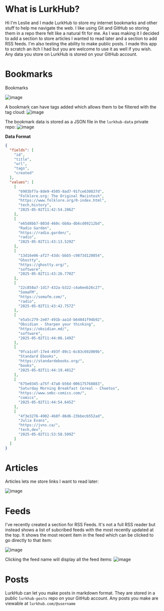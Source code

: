 # What is LurkHub?

Hi I'm Leslie and I made LurkHub to store my internet bookmarks and other stuff to help me navigate the web. I like using Git and GitHub so storing them in a repo there felt like a natural fit for me. As I was making it I decided to add a section to store articles I wanted to read later and a section to add RSS feeds. I'm also testing the ability to make public posts. I made this app to scratch an itch I had but you are welcome to use it as well if you wish. Any data you store on LurkHub is stored on your GitHub account.

# Bookmarks
Bookmarks 

![image](https://github.com/user-attachments/assets/d37259d6-2736-496f-8a8c-8c360f2b875e)

A bookmark can have tags added which allows them to be filtered with the tag cloud:
![image](https://github.com/user-attachments/assets/14f1db53-8cba-4b3b-8aec-4b71305bc4ba)

The bookmark data is stored as a JSON file in the `lurkhub-data` private repo:
![image](https://github.com/user-attachments/assets/3df89fbf-2c44-42fd-9927-0c080f5238d3)

**Data Format**
```json
{
  "fields": [
    "id",
    "title",
    "url",
    "tags",
    "created"
  ],
  "values": [
    [
      "6903bf7a-8de9-4505-8ad7-91fce630837d",
      "Folklore.org: The Original Macintosh",
      "https://www.folklore.org/0-index.html",
      "tech,history",
      "2025-05-02T11:42:54.286Z"
    ],
    [
      "e65d8bb7-803d-460c-bb8a-db6cd09212bd",
      "Radio Garden",
      "https://radio.garden/",
      "radio",
      "2025-05-02T11:43:13.529Z"
    ],
    [
      "13d16e06-af27-43dc-bbb5-c9873d120854",
      "Ghostty",
      "https://ghostty.org/",
      "software",
      "2025-05-02T11:43:26.770Z"
    ],
    [
      "22c858a7-1d17-432a-b322-c4a6eeb26c27",
      "SomaFM",
      "https://somafm.com/",
      "radio",
      "2025-05-02T11:43:42.757Z"
    ],
    [
      "e5a5c279-2e07-491b-aa1d-b64841f94b92",
      "Obsidian - Sharpen your thinking",
      "https://obsidian.md/",
      "software",
      "2025-05-02T11:44:06.149Z"
    ],
    [
      "9fca1c4f-17e4-493f-89c1-6c83c692009b",
      "Standard Ebooks",
      "https://standardebooks.org/",
      "books",
      "2025-05-02T11:44:19.481Z"
    ],
    [
      "675e0345-a75f-47a8-b56d-006175768883",
      "Saturday Morning Breakfast Cereal - Cheetos",
      "https://www.smbc-comics.com/",
      "comics",
      "2025-05-02T11:44:54.645Z"
    ],
    [
      "4f3e3276-4902-4b8f-86d6-23bbecb552ad",
      "Julia Evans",
      "https://jvns.ca/",
      "tech,dev",
      "2025-05-02T11:53:58.509Z"
    ]
  ]
}
```

# Articles

Articles lets me store links I want to read later:

![image](https://github.com/user-attachments/assets/5b3cdbd8-6e3e-4bdd-b5b7-12359363db13)



# Feeds

I've recently created a section for RSS Feeds. It's not a full RSS reader but instead shows a list of subcribed feeds with the most recently updated at the top. It shows the most recent item in the feed which can be clicked to go directly to that item:

![image](https://github.com/user-attachments/assets/c254c684-3302-4956-8d01-4afb56af79cb)

Clicking the feed name will display all the feed items:
![image](https://github.com/user-attachments/assets/9e347519-34a3-4c66-92ca-3edd8865f9ba)


# Posts

LurkHub can let you make posts in markdown format. They are stored in a public `lurkhub-posts` repo on your GitHub account. Any posts you make are viewable at `lurkhub.com/@username`
